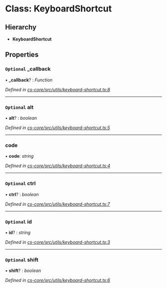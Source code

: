 # Class: KeyboardShortcut

## Hierarchy

* **KeyboardShortcut**

## Properties

### `Optional` _callback

• **_callback**? : *Function*

*Defined in [cs-core/src/utils/keyboard-shortcut.ts:8](https://github.com/RichardHovenkamp/csnext/blob/eefa977/packages/cs-core/src/utils/keyboard-shortcut.ts#L8)*

___

### `Optional` alt

• **alt**? : *boolean*

*Defined in [cs-core/src/utils/keyboard-shortcut.ts:5](https://github.com/RichardHovenkamp/csnext/blob/eefa977/packages/cs-core/src/utils/keyboard-shortcut.ts#L5)*

___

###  code

• **code**: *string*

*Defined in [cs-core/src/utils/keyboard-shortcut.ts:4](https://github.com/RichardHovenkamp/csnext/blob/eefa977/packages/cs-core/src/utils/keyboard-shortcut.ts#L4)*

___

### `Optional` ctrl

• **ctrl**? : *boolean*

*Defined in [cs-core/src/utils/keyboard-shortcut.ts:7](https://github.com/RichardHovenkamp/csnext/blob/eefa977/packages/cs-core/src/utils/keyboard-shortcut.ts#L7)*

___

### `Optional` id

• **id**? : *string*

*Defined in [cs-core/src/utils/keyboard-shortcut.ts:3](https://github.com/RichardHovenkamp/csnext/blob/eefa977/packages/cs-core/src/utils/keyboard-shortcut.ts#L3)*

___

### `Optional` shift

• **shift**? : *boolean*

*Defined in [cs-core/src/utils/keyboard-shortcut.ts:6](https://github.com/RichardHovenkamp/csnext/blob/eefa977/packages/cs-core/src/utils/keyboard-shortcut.ts#L6)*
